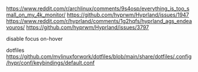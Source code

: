 https://www.reddit.com/r/archlinux/comments/9s4osp/everything_is_too_small_on_my_4k_monitor/
https://github.com/hyprwm/Hyprland/issues/1947
https://www.reddit.com/r/hyprland/comments/1g2hqfs/hyprland_ags_endeavouros/
https://github.com/hyprwm/Hyprland/issues/3797

disable focus on-hover

dotfiles
https://github.com/mylinuxforwork/dotfiles/blob/main/share/dotfiles/.config/hypr/conf/keybindings/default.conf